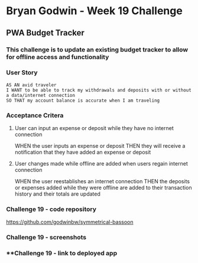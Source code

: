 # **Bryan Godwin - Week 19 Challenge**

## **PWA Budget Tracker**

### This challenge is to update an existing budget tracker to allow for offline access and functionality

### **User Story**

    AS AN avid traveler
    I WANT to be able to track my withdrawals and deposits with or without a data/internet connection
    SO THAT my account balance is accurate when I am traveling 

### **Acceptance Critera**

1.  User can input an expense or deposit while they have no internet connection

    WHEN the user inputs an expense or deposit
    THEN they will receive a notification that they have added an expense or deposit

2.  User changes made while offline are added when users regain internet connection

    WHEN the user reestablishes an internet connection
    THEN the deposits or expenses added while they were offline are added to their transaction history and their totals are updated

### **Challenge 19 - code repository**

<https://github.com/godwinbw/symmetrical-bassoon>

### **Challenge 19 - screenshots**

<!--
<img src="./screenshot-1.png" style="width: 50%; height=auto;">
-->

### **Challenge 19 - link to deployed app

<!--
<https://serene-island-55401.herokuapp.com/>
-->
